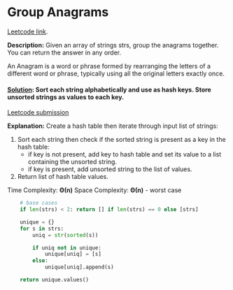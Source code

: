 # Group Anagrams

[Leetcode link](https://leetcode.com/problems/group-anagrams/).

**Description:** Given an array of strings strs, group the anagrams together. You can return the answer in any order.

An Anagram is a word or phrase formed by rearranging the letters of a different word or phrase, typically using all the original letters exactly once.

#### [Solution](/hashTable/groupAnagrams/solution.py): Sort each string alphabetically and use as hash keys. Store unsorted strings as values to each key.

[Leetcode submission](https://leetcode.com/submissions/detail/1097363902/)

**Explanation:** Create a hash table then iterate through input list of strings:

1. Sort each string then check if the sorted string is present as a key in the hash table:
    - if key is not present, add key to hash table and set its value to a list containing the unsorted string.
    - if key is present, add unsorted string to the list of values.
2. Return list of hash table values.

Time Complexity: **Θ(n)**
Space Complexity: **Θ(n)** - worst case

```python
    # base cases
    if len(strs) < 2: return [] if len(strs) == 0 else [strs]

    unique = {}
    for s in strs:
        uniq = str(sorted(s))

        if uniq not in unique:
            unique[uniq] = [s]
        else:
            unique[uniq].append(s)

    return unique.values()
```
